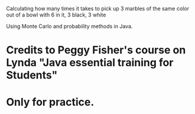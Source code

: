 Calculating how many times it takes to pick up 3 marbles of the same color out of a bowl with 6 in it, 3 black, 3 white

Using Monte Carlo and probability methods in Java.

# Credits to Peggy Fisher's course on Lynda "Java essential training for Students"
# Only for practice.

